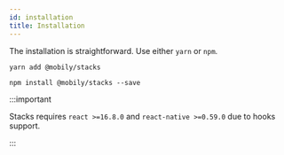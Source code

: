 ```yaml
---
id: installation
title: Installation
---
```


The installation is straightforward. Use either `yarn` or `npm`.

```shell
yarn add @mobily/stacks
```

```shell
npm install @mobily/stacks --save
```

:::important

Stacks requires `react >=16.8.0` and `react-native >=0.59.0` due to hooks support.

:::
